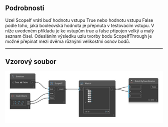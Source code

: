 ## Podrobnosti
Uzel ScopeIf vrátí buď hodnotu vstupu True nebo hodnotu vstupu False podle toho, jaká booleovská hodnota je přepnuta v testovacím vstupu. V níže uvedeném příkladu je ke vstupům true a false připojen velký a malý seznam čísel. Odesláním výsledku uzlu tvorby bodu ScopeIfThrough je možné přepínat mezi dvěma různými velikostmi osnov bodů.
___
## Vzorový soubor

![ScopeIf](./CoreNodeModels.Logic.ScopedIf_img.jpg)

